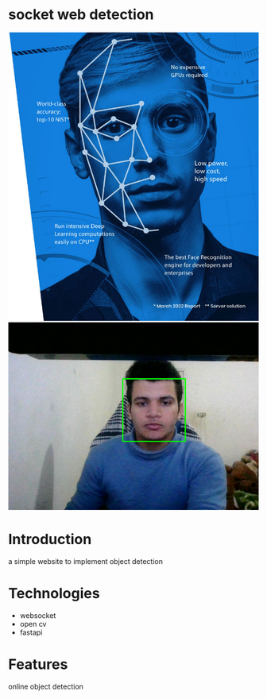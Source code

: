 # socket web detection  
![alt text](OpenCV-Face-Recognition.jpg)
![alt text](me.png)
# Introduction 
a simple website to implement object detection 
# Technologies 
- websocket 
- open cv 
- fastapi 
# Features 
online object detection 
